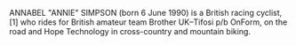 ANNABEL "ANNIE" SIMPSON (born 6 June 1990) is a British racing cyclist,[1] who rides for British amateur team Brother UK–Tifosi p/b OnForm, on the road and Hope Technology in cross-country and mountain biking.
